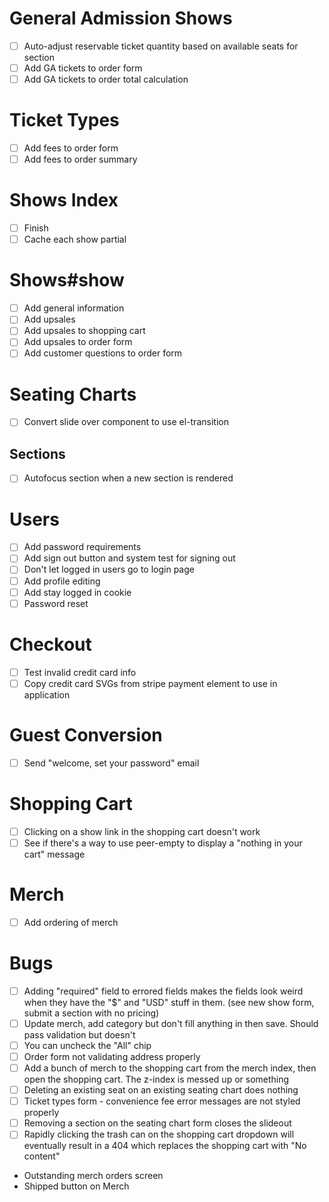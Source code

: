 # General Admission Shows
- [ ] Auto-adjust reservable ticket quantity based on available seats for section
- [ ] Add GA tickets to order form
- [ ] Add GA tickets to order total calculation

# Ticket Types
- [ ] Add fees to order form
- [ ] Add fees to order summary

# Shows Index
- [ ] Finish
- [ ] Cache each show partial

# Shows#show
- [ ] Add general information
- [ ] Add upsales
- [ ] Add upsales to shopping cart
- [ ] Add upsales to order form
- [ ] Add customer questions to order form

# Seating Charts
- [ ] Convert slide over component to use el-transition

## Sections
- [ ] Autofocus section when a new section is rendered

# Users
- [ ] Add password requirements
- [ ] Add sign out button and system test for signing out
- [ ] Don't let logged in users go to login page
- [ ] Add profile editing
- [ ] Add stay logged in cookie
- [ ] Password reset

# Checkout
- [ ] Test invalid credit card info
- [ ] Copy credit card SVGs from stripe payment element to use in application

# Guest Conversion
- [ ] Send "welcome, set your password" email

# Shopping Cart
- [ ] Clicking on a show link in the shopping cart doesn't work
- [ ] See if there's a way to use peer-empty to display a "nothing in your cart" message

# Merch
- [ ] Add ordering of merch

# Bugs
- [ ] Adding "required" field to errored fields makes the fields look weird when they have the "$" and "USD" stuff in them. (see new show form, submit a section with no pricing)
- [ ] Update merch, add category but don't fill anything in then save. Should pass validation but doesn't
- [ ] You can uncheck the "All" chip
- [ ] Order form not validating address properly
- [ ] Add a bunch of merch to the shopping cart from the merch index, then open the shopping cart. The z-index is messed up or something
- [ ] Deleting an existing seat on an existing seating chart does nothing
- [ ] Ticket types form - convenience fee error messages are not styled properly
- [ ] Removing a section on the seating chart form closes the slideout
- [ ] Rapidly clicking the trash can on the shopping cart dropdown will eventually result in a 404 which replaces the shopping cart with "No content"

- Outstanding merch orders screen
- Shipped button on Merch
